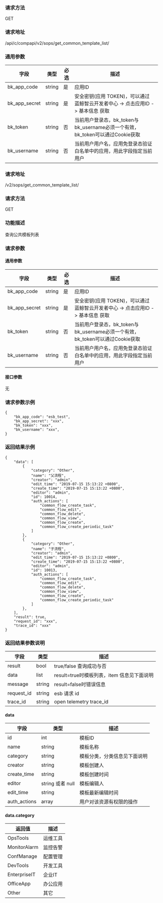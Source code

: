 
### 请求方法

GET


### 请求地址

/api/c/compapi/v2/sops/get_common_template_list/


### 通用参数

| 字段 | 类型 | 必选 |  描述 |
|-----------|------------|--------|------------|
| bk_app_code  |  string    | 是 | 应用ID     |
| bk_app_secret|  string    | 是 | 安全密钥(应用 TOKEN)，可以通过 蓝鲸智云开发者中心 -> 点击应用ID -> 基本信息 获取 |
| bk_token     |  string    | 否 | 当前用户登录态，bk_token与bk_username必须一个有效，bk_token可以通过Cookie获取 |
| bk_username  |  string    | 否 | 当前用户用户名，应用免登录态验证白名单中的应用，用此字段指定当前用户 |


### 请求地址

/v2/sops/get_common_template_list/

### 请求方法

GET

### 功能描述

查询公共模板列表

### 请求参数

#### 通用参数

|   字段           |  类型       | 必选     |  描述             |
|-----------------|-------------|---------|------------------|
|   bk_app_code   |   string    |   是    |  应用ID |
|   bk_app_secret |   string    |   是    |  安全密钥(应用 TOKEN)，可以通过 蓝鲸智云开发者中心 -> 点击应用ID -> 基本信息 获取 |
|   bk_token      |   string    |   否    |  当前用户登录态，bk_token与bk_username必须一个有效，bk_token可以通过Cookie获取  |
|   bk_username   |   string    |   否    |  当前用户用户名，应用免登录态验证白名单中的应用，用此字段指定当前用户              |

#### 接口参数

无

### 请求参数示例

```
{
    "bk_app_code": "esb_test",
    "bk_app_secret": "xxx",
    "bk_token": "xxx",
    "bk_username": "xxx",
}
```

### 返回结果示例

```
{
    "data": [
        {
            "category": "Other",
            "name": "父流程",
            "creator": "admin",
            "edit_time": "2019-07-15 15:13:22 +0800",
            "create_time": "2019-07-15 15:13:22 +0800",
            "editor": "admin",
            "id": 10014,
            "auth_actions": [
                "common_flow_create_task",
                "common_flow_edit",
                "common_flow_delete",
                "common_flow_view",
                "common_flow_create",
                "common_flow_create_periodic_task"
            ]
        },
        {
            "category": "Other",
            "name": "子流程",
            "creator": "admin",
            "edit_time": "2019-07-15 15:13:22 +0800",
            "create_time": "2019-07-15 15:13:22 +0800",
            "editor": "admin",
            "id": 10013,
            "auth_actions": [
                "common_flow_create_task",
                "common_flow_edit",
                "common_flow_delete",
                "common_flow_view",
                "common_flow_create",
                "common_flow_create_periodic_task"
            ]
        },
    ],
    "result": true,
    "request_id": "xxx",
    "trace_id": "xxx"
}
```

### 返回结果参数说明

| 字段      | 类型      | 描述      |
|-----------|----------|-----------|
| result    | bool     | true/false 查询成功与否 |
| data      | list     | result=true时模板列表，item 信息见下面说明 |
| message   | string   | result=false时错误信息 |
|  request_id     |    string  |      esb 请求 id     |
|  trace_id     |    string  |      open telemetry trace_id     |

#### data

| 字段      | 类型      | 描述      |
|-----------|----------|-----------|
|  id      |    int    |      模板ID    |
|  name      |    string    |      模板名称    |
|  category      |    string    |      模板分类，分类信息见下面说明    |
|  creator      |    string    |      模板创建人   |
|  create_time      |    string    |      模板创建时间   |
|  editor      |    string 或者 null    |      模板编辑人   |
|  edit_time      |    string   |      模板最新编辑时间   |
|  auth_actions      |    array   |      用户对该资源有权限的操作   |

#### data.category

| 返回值        | 描述     |
|--------------|----------|
| OpsTools     | 运维工具  |
| MonitorAlarm | 监控告警  |
| ConfManage   | 配置管理  |
| DevTools     | 开发工具  |
| EnterpriseIT | 企业IT   |
| OfficeApp    | 办公应用  |
| Other        | 其它     |